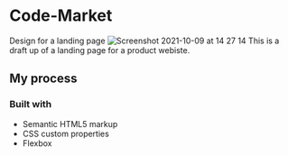 # Code-Market
Design for a landing page
![Screenshot 2021-10-09 at 14 27 14](https://user-images.githubusercontent.com/50029126/136659745-77f15ce9-aa8d-406e-bed6-3d96594a63ba.png)
This is a draft up of a landing page for a product webiste.

## My process

### Built with

- Semantic HTML5 markup
- CSS custom properties
- Flexbox
